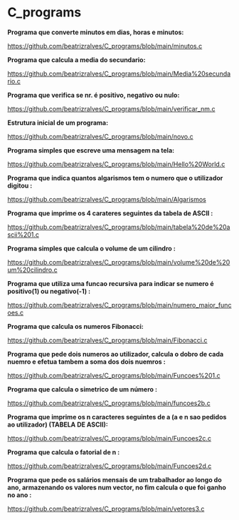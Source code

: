 # C_programs

**Programa que converte minutos em dias,	horas	e	minutos:**

https://github.com/beatrizralves/C_programs/blob/main/minutos.c

**Programa que calcula a media do secundario:**

https://github.com/beatrizralves/C_programs/blob/main/Media%20secundario.c

**Programa que verifica se nr. é positivo, negativo ou nulo:**

https://github.com/beatrizralves/C_programs/blob/main/verificar_nm.c

**Estrutura inicial de um programa:**

https://github.com/beatrizralves/C_programs/blob/main/novo.c

**Programa simples que escreve uma mensagem na tela:**

https://github.com/beatrizralves/C_programs/blob/main/Hello%20World.c

**Programa que indica quantos algarismos tem o numero que o utilizador digitou :**

https://github.com/beatrizralves/C_programs/blob/main/Algarismos

**Programa que imprime os 4 carateres seguintes da tabela de ASCII :**

https://github.com/beatrizralves/C_programs/blob/main/tabela%20de%20ascii%201.c

**Programa simples que calcula o volume de um cilindro :**

https://github.com/beatrizralves/C_programs/blob/main/volume%20de%20um%20cilindro.c


**Programa que utiliza uma funcao recursiva para indicar se numero é positivo(1) ou negativo(-1) :**

https://github.com/beatrizralves/C_programs/blob/main/numero_maior_funcoes.c


**Programa que calcula os numeros Fibonacci:**

https://github.com/beatrizralves/C_programs/blob/main/Fibonacci.c

**Programa que pede dois numeros ao utilizador, calcula o dobro de cada nuemro e efetua tambem a soma dos dois nuemros  :**

https://github.com/beatrizralves/C_programs/blob/main/Funcoes%201.c

**Programa que calcula o simetrico de um número  :**

https://github.com/beatrizralves/C_programs/blob/main/funcoes2b.c

**Programa que imprime os n caracteres seguintes de a (a e n sao pedidos ao utilizador) (TABELA DE ASCII):**

https://github.com/beatrizralves/C_programs/blob/main/Funcoes2c.c

**Programa que calcula o fatorial de n  :**

https://github.com/beatrizralves/C_programs/blob/main/Funcoes2d.c

**Programa que pede os	salários	mensais	de	um	trabalhador	ao	longo	do ano,	armazenando	os	valores	num	vector, no fim calcula o que foi ganho no ano  :**

https://github.com/beatrizralves/C_programs/blob/main/vetores3.c
